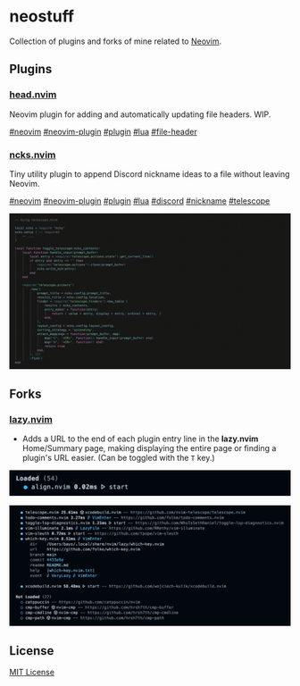 # neostuff

Collection of plugins and forks of mine related to [Neovim](https://github.com/neovim/neovim).

## Plugins

### [head.nvim](https://github.com/956MB/head.nvim)

Neovim plugin for adding and automatically updating file headers. WIP.

[#neovim](https://github.com/topics/neovim) [#neovim-plugin](https://github.com/topics/neovim-plugin) [#plugin](https://github.com/topics/plugin) [#lua](https://github.com/topics/lua) [#file-header](https://github.com/topics/file-header)

### [ncks.nvim](https://github.com/956MB/ncks.nvim)

Tiny utility plugin to append Discord nickname ideas to a file without leaving Neovim.

[#neovim](https://github.com/topics/neovim) [#neovim-plugin](https://github.com/topics/neovim-plugin) [#plugin](https://github.com/topics/plugin) [#lua](https://github.com/topics/lua) [#discord](https://github.com/topics/discord) [#nickname](https://github.com/topics/nicknames) [#telescope](https://github.com/topics/telescope)

![ncks.nvim](https://github.com/956MB/ncks.nvim/blob/main/img/25d52fd9-4128-43dd-a8a1-5e68b2845123.gif)

## Forks

### [lazy.nvim](https://github.com/956MB/lazy.nvim)

- Adds a URL to the end of each plugin entry line in the **lazy.nvim** Home/Summary page, making displaying the entire page or finding a plugin's URL easier. (Can be toggled with the `T` key.)

![gif](./img/326110578-c76100ef-2d9e-4807-8884-821227799353.gif)

![image](./img/326110615-08572042-1df9-41a5-a997-5e6e6bab0f1f.png)

## License

[MIT License](./LICENSE)
